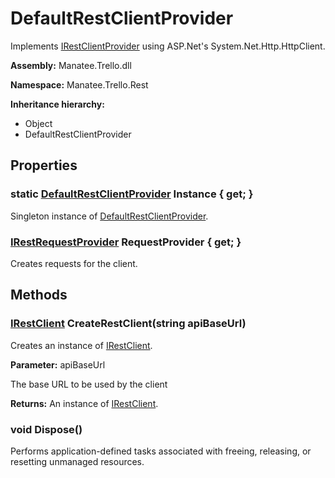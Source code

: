 # DefaultRestClientProvider

Implements [IRestClientProvider](IRestClientProvider#irestclientprovider) using ASP.Net&#39;s System.Net.Http.HttpClient.

**Assembly:** Manatee.Trello.dll

**Namespace:** Manatee.Trello.Rest

**Inheritance hierarchy:**

- Object
- DefaultRestClientProvider

## Properties

### static [DefaultRestClientProvider](DefaultRestClientProvider#defaultrestclientprovider) Instance { get; }

Singleton instance of [DefaultRestClientProvider](DefaultRestClientProvider#defaultrestclientprovider).

### [IRestRequestProvider](IRestRequestProvider#irestrequestprovider) RequestProvider { get; }

Creates requests for the client.

## Methods

### [IRestClient](IRestClient#irestclient) CreateRestClient(string apiBaseUrl)

Creates an instance of [IRestClient](IRestClient#irestclient).

**Parameter:** apiBaseUrl

The base URL to be used by the client

**Returns:** An instance of [IRestClient](IRestClient#irestclient).

### void Dispose()

Performs application-defined tasks associated with freeing, releasing, or resetting unmanaged resources.


